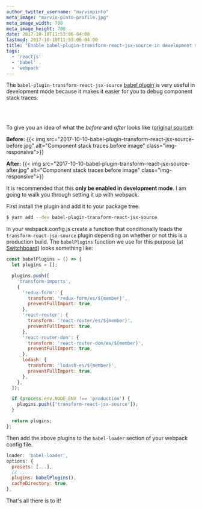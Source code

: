 ```yaml
---
author_twitter_username: "marvinpinto"
meta_image: "marvin-pinto-profile.jpg"
meta_image_width: 700
meta_image_height: 700
date: 2017-10-10T11:53:06-04:00
lastmod: 2017-10-10T11:53:06-04:00
title: "Enable babel-plugin-transform-react-jsx-source in development mode"
tags:
  - 'reactjs'
  - 'babel'
  - 'webpack'
---
```


The `babel-plugin-transform-react-jsx-source` [babel
plugin][babel-plugin-website] is very useful in development mode because it
makes it easier for you to debug component stack traces.

<br/><br/>

To give you an idea of what the _before_ and _after_ looks like ([original
source][transform-react-jsx-source-info]):

**Before:**
{{< img src="2017-10-10-babel-plugin-transform-react-jsx-source-before.jpg" alt="Component stack traces before image" class="img-responsive">}}

**After:**
{{< img src="2017-10-10-babel-plugin-transform-react-jsx-source-after.jpg" alt="Component stack traces before image" class="img-responsive">}}

It is recommended that this **only be enabled in development mode**. I am going
to walk you through setting it up with webpack.

First install the plugin and add it to your package tree.
``` bash
$ yarn add --dev babel-plugin-transform-react-jsx-source
```

In your webpack.config.js create a function that conditionally loads the
`transform-react-jsx-source` plugin depending on whether or not this is a
production build. The `babelPlugins` function we use for this purpose (at
[Switchboard][switchboard-website]) looks something like:
``` js
const babelPlugins = () => {
  let plugins = [];

  plugins.push([
    'transform-imports',
    {
      'redux-form': {
        transform: 'redux-form/es/${member}',
        preventFullImport: true,
      },
      'react-router': {
        transform: 'react-router/es/${member}',
        preventFullImport: true,
      },
      'react-router-dom': {
        transform: 'react-router-dom/es/${member}',
        preventFullImport: true,
      },
      lodash: {
        transform: 'lodash-es/${member}',
        preventFullImport: true,
      },
    },
  ]);

  if (process.env.NODE_ENV !== 'production') {
    plugins.push(['transform-react-jsx-source']);
  }

  return plugins;
};
```

Then add the above plugins to the `babel-loader` section of your webpack config
file.
``` js
loader: 'babel-loader',
options: {
  presets: [...],
  // ...
  plugins: babelPlugins(),
  cacheDirectory: true,
},
```

That's all there is to it!

[transform-react-jsx-source-info]: https://github.com/aspnet/JavaScriptServices/issues/739#issue-212256474
[switchboard-website]: https://goswitchboard.com
[babel-plugin-website]: https://babeljs.io/docs/plugins/transform-react-jsx-source
